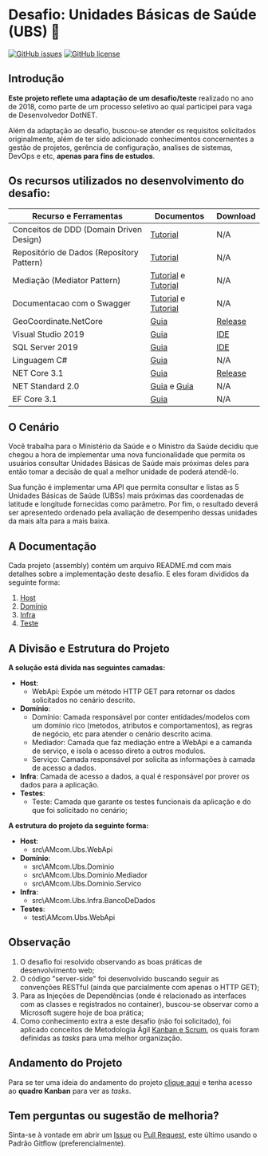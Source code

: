 
# Desafio: Unidades Básicas de Saúde (UBS) :pill:

[![GitHub issues][ImagemProblema]][Defeito] [![GitHub license][ImagemLicenca]][Licenca]

[//]: # (Links de referências para os badges deste repositório)

[ImagemProblema]: <https://img.shields.io/github/issues/alexandredorea/UBS.svg?style=flat-square>
[ImagemLicenca]: <https://img.shields.io/github/license/alexandredorea/UBS.svg?style=flat-square>


## Introdução

**Este projeto reflete uma adaptação de um desafio/teste** realizado no ano de 2018, como parte de um processo seletivo ao qual participei para vaga de Desenvolvedor DotNET.

Além da adaptação ao desafio, buscou-se atender os requisitos solicitados originalmente, além de ter sido adicionado conhecimentos concernentes a gestão de projetos, gerência de configuração, analises de sistemas, DevOps e etc, **apenas para fins de estudos**.

## Os recursos utilizados no desenvolvimento do desafio:

|Recurso e Ferramentas                     |Documentos                                           |Download                   |
|------------------------------------------|-----------------------------------------------------|---------------------------|
|Conceitos de DDD (Domain Driven Design)   |[Tutorial][GuiaDDD]                                  |N/A                        |
|Repositório de Dados (Repository Pattern) |[Tutorial][GuiaRepositoryPattern]                    |N/A                        |
|Mediação (Mediator Pattern)               |[Tutorial][GuiaMediator1] e [Tutorial][GuiaMediator2]|N/A                        |
|Documentacao com o Swagger                |[Tutorial][GuiaSwagger1] e [Tutorial][GuiaSwagger2]  |N/A                        |
|GeoCoordinate.NetCore                     |[Guia][GuiaGeoCoordinate]                            |[Release][DownloadGeoCoord]|
|Visual Studio 2019                        |[Guia][GuiaVS2019]                                   |[IDE][IDEVS2019]           |
|SQL Server 2019                           |[Guia][GuiaSQL2019]                                  |[IDE][IDESQL2019]          |
|Linguagem C#                              |[Guia][GuiaCSharp]                                   |N/A                        |
|NET Core 3.1                              |[Guia][GuiaNetCore]                                  |[Release][DownloadNetCore] |
|NET Standard 2.0                          |[Guia][GuiaNetStandard1] e [Guia][GuiaNetStandard2]  |N/A                        |
|EF Core 3.1                               |[Guia][GuiaEntityCore]                               |N/A                        |

[//]: # (Links de referências para o quadro de recursos utilizados)

[GuiaDDD]: <http://www.agileandart.com/2010/07/16/ddd-introducao-a-domain-driven-design/>
[GuiaRepositoryPattern]: <https://medium.com/@renicius.pagotto/entendendo-o-repository-pattern-fcdd0c36b63b>
[GuiaMediator1]: <https://medium.com/qualyteam-engineering/design-pattern-mediator-6b4722b5a1ce>
[GuiaMediator2]: <https://medium.com/jundevelopers/mediator-pattern-com-mediatr-asp-net-core-2-2-6d8d2e3dc3c5>
[GuiaSwagger1]: <https://medium.com/@arikardnoir/porque-usar-swagger-na-sua-api-e80c4ed15190>
[GuiaSwagger2]: <https://gabrielschade.github.io/2018/06/18/swagger.html>
[GuiaGeoCoordinate]: <https://github.com/ghuntley/geocoordinate>
[DownloadGeoCoord]: <https://www.nuget.org/packages/GeoCoordinate.NetCore/1.0.0.1>
[GuiaVS2019]: <https://docs.microsoft.com/pt-br/visualstudio/ide/>
[IDEVS2019]: <https://www.visualstudio.com/pt-br/downloads/>
[GuiaSQL2019]: <https://docs.microsoft.com/pt-br/sql/sql-server/sql-server-technical-documentation>
[IDESQL2019]: <https://www.microsoft.com/pt-br/sql-server/sql-server-downloads>
[GuiaCSharp]: <https://docs.microsoft.com/pt-br/dotnet/csharp/>
[GuiaNetCore]: <https://docs.microsoft.com/pt-br/dotnet/core/install/windows?tabs=netcore31>
[DownloadNetCore]: <https://dotnet.microsoft.com/download/dotnet-core/3.1>
[GuiaNetStandard1]: <https://docs.microsoft.com/pt-br/dotnet/standard/net-standard>
[GuiaNetStandard2]: <https://docs.microsoft.com/pt-br/archive/msdn-magazine/2017/september/net-standard-demystifying-net-core-and-net-standard>
[GuiaEntityCore]: <https://docs.microsoft.com/pt-br/ef/core/>

## O Cenário

Você trabalha para o Ministério da Saúde e o Ministro da Saúde decidiu que chegou a hora de implementar uma nova funcionalidade que 
permita os usuários consultar Unidades Básicas de Saúde mais próximas deles para então tomar a decisão de qual a melhor unidade de 
poderá atendê-lo.

Sua função é implementar uma API que permita consultar e listas as 5 Unidades Básicas de Saúde (UBSs) mais próximas das coordenadas 
de latitude e longitude fornecidas como parâmetro. Por fim, o resultado deverá ser apresentedo ordenado pela avaliação de desempenho 
dessas unidades da mais alta para a mais baixa.


## A Documentação

Cada projeto (assembly) contém um arquivo README.md com mais detalhes sobre a implementação deste desafio.
E eles foram divididos da seguinte forma:

1. [Host][CamadaHost]
2. [Domínio][CamadaDominio]
3. [Infra][CamadaDominio]
4. [Teste][CamadaTeste]

[//]: # (Links de referências para documentação)

[CamadaHost]: <>
[CamadaDominio]: <>
[CamadaInfra]: <>
[CamadaTeste]: <>


## A Divisão e Estrutura do Projeto

**A solução está divida nas seguintes camadas:**

* **Host**:
  - WebApi: Expõe um método HTTP GET para retornar os dados solicitados no cenário descrito.
* **Domínio**:
  - Domínio: Camada responsável por conter entidades/modelos com um domínio rico (metodos, atributos e comportamentos), as regras de negócio, etc para atender o cenário descrito acima.
  - Mediador: Camada que faz mediação entre a WebApi e a camanda de serviço, e isola o acesso direto a outros modulos.
  - Serviço: Camada responsável por solicita as informações à camada de acesso a dados.
* **Infra**: Camada de acesso a dados, a qual é responsável por prover os dados para a aplicação.
* **Testes**:
  - Teste: Camada que garante os testes funcionais da aplicação e do que foi solicitado no cenário;

**A estrutura do projeto da seguinte forma:**

* **Host**:
  - src\AMcom.Ubs.WebApi
* **Domínio**:
  - src\AMcom.Ubs.Dominio
  - src\AMcom.Ubs.Dominio.Mediador
  - src\AMcom.Ubs.Dominio.Servico
* **Infra**:
  - src\AMcom.Ubs.Infra.BancoDeDados
* **Testes**:
  - test\AMcom.Ubs.WebApi


## Observação

1. O desafio foi resolvido observando as boas práticas de desenvolvimento web;
2. O código "server-side" foi desenvolvido buscando seguir as convenções RESTful (ainda que parcialmente com apenas o HTTP GET);
3. Para as Injeções de Dependências (onde é relacionado as interfaces com as classes e registrados no container), buscou-se observar como a Microsoft sugere hoje de boa prática;
4. Como conhecimento extra a este desafio (não foi solicitado), foi aplicado conceitos de Metodologia Ágil [Kanban e Scrum][Projeto], os quais foram definidas as *tasks* para uma melhor organização.


## Andamento do Projeto

Para se ter uma ideia do andamento do projeto [clique aqui][Projeto] e tenha acesso ao **quadro Kanban** para ver as *tasks*.

[//]: # (Links de referências o quadro Kanban do projeto)

[Projeto]: <https://github.com/alexandredorea/UnidadeBasicaSaude/projects/1>


## Tem perguntas ou sugestão de melhoria?

Sinta-se à vontade em abrir um [Issue][Defeito] ou [Pull Request][PullRequest], este último usando o Padrão Gitflow (preferencialmente).

[//]: # (Links de referências aos problemas neste projeto)

[Defeito]: <https://github.com/alexandredorea/UnidadeBasicaSaude/issues>
[PullRequest]: <https://github.com/alexandredorea/UnidadeBasicaSaude/pulls>
[Licenca]: <https://github.com/alexandredorea/UnidadeBasicaSaude/blob/master/LICENSE>
